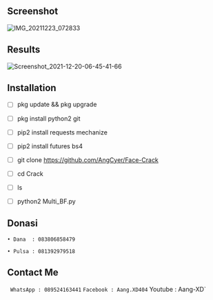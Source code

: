 ## Screenshot
![IMG_20211223_072833](https://user-images.githubusercontent.com/92802033/147174546-f6cd1fc3-6856-444a-bf13-218c0eb34141.jpg)

## Results
![Screenshot_2021-12-20-06-45-41-66](https://user-images.githubusercontent.com/92802033/147174748-570e18af-3a23-4cf5-affe-d5776f5bfa0d.jpg)

## Installation
- [ ] pkg update && pkg upgrade

- [ ] pkg install python2 git

- [ ] pip2 install requests mechanize

- [ ] pip2 install futures bs4

- [ ] git clone https://github.com/AngCyer/Face-Crack

- [ ]  cd Crack

- [ ]  ls

- [ ] python2 Multi_BF.py

## Donasi
`• Dana  : 083806858479`

`• Pulsa : 081392979518`
## Contact Me
` WhatsApp : 089524163441`
` Facebook : Aang.XD404
` Youtube : Aang-XD`
